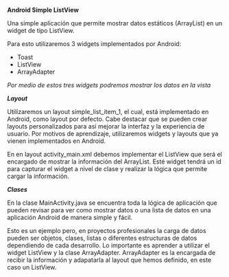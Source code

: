 **Android Simple ListView**

Una simple aplicación que permite mostrar datos estáticos (ArrayList<String>)
en un widget de tipo ListView.

Para esto utilizaremos 3 widgets implementados por Android:

<ul>
<li>Toast</li>
<li>ListView</li>
<li>ArrayAdapter</li>
</ul>

*Por medio de estos tres widgets podremos mostrar los datos en la vista*

***Layout***

Utilizaremos un layout simple_list_item_1, el cual, está implementado en Android,
como layout por defecto. Cabe destacar que se pueden crear layouts personalizados para
así mejorar la interfaz y la experiencia de usuario. Por motivos de aprendizaje,
utilizaremos widgets y layouts que ya vienen implementados en Android.

En en layout activity_main.xml debemos implementar el ListView que será
el encargado de mostrar la información del ArrayList<String>. Esté widget
tendrá un id para capturar el widget a nivel de clase y realizar la lógica
que permite cargar la información.

***Clases***

En la clase MainActivity.java se encuentra toda la lógica de aplicación
que pueden revisar para ver como mostrar datos o una lista de datos en
una aplicación Android de manera simple y fácil.

Esto es un ejemplo pero, en proyectos profesionales la carga de datos pueden ser
objetos, clases, listas o diferentes estructuras de datos dependiendo de cada
desarrollo. Lo importante es aprender a utilizar el widget ListView y la clase ArrayAdapter.  ArrayAdapter es la encargada de recibir la información y adapatarla al layout que hemos definido, en este caso un ListView.

